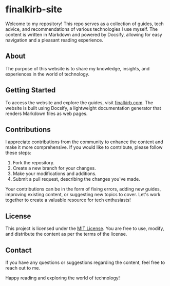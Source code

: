 # finalkirb-site
Welcome to my repository! This repo serves as a collection of guides, tech advice, and recommendations of various technologies I use myself. The content is written in Markdown and powered by Docsify, allowing for easy navigation and a pleasant reading experience.

## About

The purpose of this website is to share my knowledge, insights, and experiences in the world of technology.

## Getting Started

To access the website and explore the guides, visit [finalkirb.com](https://finalkirb.com). The website is built using Docsify, a lightweight documentation generator that renders Markdown files as web pages.

## Contributions

I appreciate contributions from the community to enhance the content and make it more comprehensive. If you would like to contribute, please follow these steps:

1. Fork the repository.
2. Create a new branch for your changes.
3. Make your modifications and additions.
4. Submit a pull request, describing the changes you've made.

Your contributions can be in the form of fixing errors, adding new guides, improving existing content, or suggesting new topics to cover. Let's work together to create a valuable resource for tech enthusiasts!

## License

This project is licensed under the [MIT License](LICENSE). You are free to use, modify, and distribute the content as per the terms of the license.

## Contact

If you have any questions or suggestions regarding the content, feel free to reach out to me.

Happy reading and exploring the world of technology!
